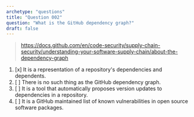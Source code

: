 ```yaml
---
archetype: "questions"
title: "Question 002"
question: "What is the GitHub dependency graph?"
draft: false
---
```



> https://docs.github.com/en/code-security/supply-chain-security/understanding-your-software-supply-chain/about-the-dependency-graph
1. [x] It is a representation of a repository's dependencies and dependents.
1. [ ] There is no such thing as the GitHub dependency graph.
1. [ ] It is a tool that automatically proposes version updates to dependencies in a repository.
1. [ ] It is a GitHub maintained list of known vulnerabilities in open source software packages.
